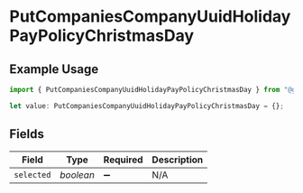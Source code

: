 # PutCompaniesCompanyUuidHolidayPayPolicyChristmasDay

## Example Usage

```typescript
import { PutCompaniesCompanyUuidHolidayPayPolicyChristmasDay } from "@gusto/embedded-api/models/operations/putcompaniescompanyuuidholidaypaypolicy.js";

let value: PutCompaniesCompanyUuidHolidayPayPolicyChristmasDay = {};
```

## Fields

| Field              | Type               | Required           | Description        |
| ------------------ | ------------------ | ------------------ | ------------------ |
| `selected`         | *boolean*          | :heavy_minus_sign: | N/A                |